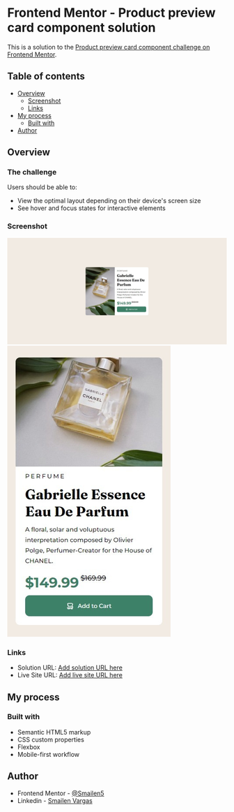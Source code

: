 # Frontend Mentor - Product preview card component solution

This is a solution to the [Product preview card component challenge on Frontend Mentor](https://www.frontendmentor.io/challenges/product-preview-card-component-GO7UmttRfa).

## Table of contents

- [Overview](#overview)
  - [Screenshot](#screenshot)
  - [Links](#links)
- [My process](#my-process)
  - [Built with](#built-with)
- [Author](#author)


## Overview

### The challenge

Users should be able to:

- View the optimal layout depending on their device's screen size
- See hover and focus states for interactive elements

### Screenshot

![Pc version](./images/Laptop.jpeg)
![Smartphone version](./images/Phone%20Portrait.jpeg)

### Links

- Solution URL: [Add solution URL here](https://github.com/Smailen5/Frontend-Mentor-Challenge/tree/main/product-preview-card-component-main-main)
- Live Site URL: [Add live site URL here](https://smailen5.github.io/Frontend-Mentor-Challenge/product-preview-card-component-main-main/)

## My process

### Built with

- Semantic HTML5 markup
- CSS custom properties
- Flexbox
- Mobile-first workflow

## Author

- Frontend Mentor - [@Smailen5](https://www.frontendmentor.io/profile/Smailen5)
- Linkedin - [Smailen Vargas](https://www.linkedin.com/in/smailen-vargas/)
